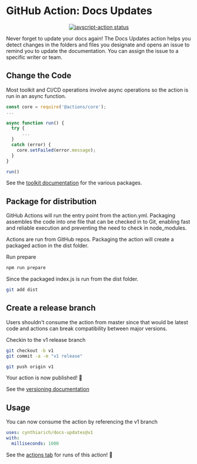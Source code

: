# GitHub Action: Docs Updates 

<p align="center">
  <a href="https://github.com/cynthiarich/docs-updates/actions"><img alt="javscript-action status" src="https://github.com/cynthiarich/docs-updates/workflows/units-test/badge.svg"></a>
</p>
 
 Never forget to update your docs again! The Docs Updates action helps you detect changes in the folders and files you designate and opens an issue to remind you to update the documentation. You can assign the issue to a specific writer or team.

## Change the Code

Most toolkit and CI/CD operations involve async operations so the action is run in an async function.

```javascript
const core = require('@actions/core');
...

async function run() {
  try {
      ...
  }
  catch (error) {
    core.setFailed(error.message);
  }
}

run()
```

See the [toolkit documentation](https://github.com/actions/toolkit/blob/master/README.md#packages) for the various packages.

## Package for distribution

GitHub Actions will run the entry point from the action.yml. Packaging assembles the code into one file that can be checked in to Git, enabling fast and reliable execution and preventing the need to check in node_modules.

Actions are run from GitHub repos.  Packaging the action will create a packaged action in the dist folder.

Run prepare

```bash
npm run prepare
```

Since the packaged index.js is run from the dist folder.

```bash
git add dist
```

## Create a release branch

Users shouldn't consume the action from master since that would be latest code and actions can break compatibility between major versions.

Checkin to the v1 release branch

```bash
git checkout -b v1
git commit -a -m "v1 release"
```

```bash
git push origin v1
```

Your action is now published! :rocket:

See the [versioning documentation](https://github.com/actions/toolkit/blob/master/docs/action-versioning.md)

## Usage

You can now consume the action by referencing the v1 branch

```yaml
uses: cynthiarich/docs-updates@v1
with:
  milliseconds: 1000
```

See the [actions tab](https://github.com/cynthiarich/docs-updates/actions) for runs of this action! :rocket:

